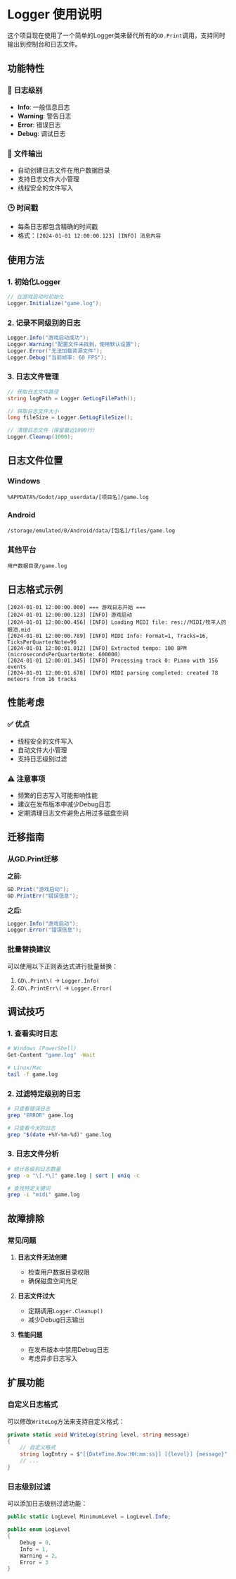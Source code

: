 # Logger 使用说明

这个项目现在使用了一个简单的Logger类来替代所有的`GD.Print`调用，支持同时输出到控制台和日志文件。

## 功能特性

### 📝 **日志级别**
- **Info**: 一般信息日志
- **Warning**: 警告日志
- **Error**: 错误日志
- **Debug**: 调试日志

### 💾 **文件输出**
- 自动创建日志文件在用户数据目录
- 支持日志文件大小管理
- 线程安全的文件写入

### 🕒 **时间戳**
- 每条日志都包含精确的时间戳
- 格式：`[2024-01-01 12:00:00.123] [INFO] 消息内容`

## 使用方法

### 1. 初始化Logger

```csharp
// 在游戏启动时初始化
Logger.Initialize("game.log");
```

### 2. 记录不同级别的日志

```csharp
Logger.Info("游戏启动成功");
Logger.Warning("配置文件未找到，使用默认设置");
Logger.Error("无法加载资源文件");
Logger.Debug("当前帧率: 60 FPS");
```

### 3. 日志文件管理

```csharp
// 获取日志文件路径
string logPath = Logger.GetLogFilePath();

// 获取日志文件大小
long fileSize = Logger.GetLogFileSize();

// 清理日志文件（保留最近1000行）
Logger.Cleanup(1000);
```

## 日志文件位置

### Windows
```
%APPDATA%/Godot/app_userdata/[项目名]/game.log
```

### Android
```
/storage/emulated/0/Android/data/[包名]/files/game.log
```

### 其他平台
```
用户数据目录/game.log
```

## 日志格式示例

```
[2024-01-01 12:00:00.000] === 游戏日志开始 ===
[2024-01-01 12:00:00.123] [INFO] 游戏启动
[2024-01-01 12:00:00.456] [INFO] Loading MIDI file: res://MIDI/牧羊人的眼泪.mid
[2024-01-01 12:00:00.789] [INFO] MIDI Info: Format=1, Tracks=16, TicksPerQuarterNote=96
[2024-01-01 12:00:01.012] [INFO] Extracted tempo: 100 BPM (microsecondsPerQuarterNote: 600000)
[2024-01-01 12:00:01.345] [INFO] Processing track 0: Piano with 156 events
[2024-01-01 12:00:01.678] [INFO] MIDI parsing completed: created 78 meteors from 16 tracks
```

## 性能考虑

### ✅ **优点**
- 线程安全的文件写入
- 自动文件大小管理
- 支持日志级别过滤

### ⚠️ **注意事项**
- 频繁的日志写入可能影响性能
- 建议在发布版本中减少Debug日志
- 定期清理日志文件避免占用过多磁盘空间

## 迁移指南

### 从GD.Print迁移

**之前:**
```csharp
GD.Print("游戏启动");
GD.PrintErr("错误信息");
```

**之后:**
```csharp
Logger.Info("游戏启动");
Logger.Error("错误信息");
```

### 批量替换建议

可以使用以下正则表达式进行批量替换：

1. `GD\.Print\(` → `Logger.Info(`
2. `GD\.PrintErr\(` → `Logger.Error(`

## 调试技巧

### 1. 查看实时日志
```bash
# Windows (PowerShell)
Get-Content "game.log" -Wait

# Linux/Mac
tail -f game.log
```

### 2. 过滤特定级别的日志
```bash
# 只查看错误日志
grep "ERROR" game.log

# 只查看今天的日志
grep "$(date +%Y-%m-%d)" game.log
```

### 3. 日志文件分析
```bash
# 统计各级别日志数量
grep -o "\[.*\]" game.log | sort | uniq -c

# 查找特定关键词
grep -i "midi" game.log
```

## 故障排除

### 常见问题

1. **日志文件无法创建**
   - 检查用户数据目录权限
   - 确保磁盘空间充足

2. **日志文件过大**
   - 定期调用`Logger.Cleanup()`
   - 减少Debug日志输出

3. **性能问题**
   - 在发布版本中禁用Debug日志
   - 考虑异步日志写入

## 扩展功能

### 自定义日志格式
可以修改`WriteLog`方法来支持自定义格式：

```csharp
private static void WriteLog(string level, string message)
{
    // 自定义格式
    string logEntry = $"[{DateTime.Now:HH:mm:ss}] [{level}] {message}";
    // ...
}
```

### 日志级别过滤
可以添加日志级别过滤功能：

```csharp
public static LogLevel MinimumLevel = LogLevel.Info;

public enum LogLevel
{
    Debug = 0,
    Info = 1,
    Warning = 2,
    Error = 3
}
```
